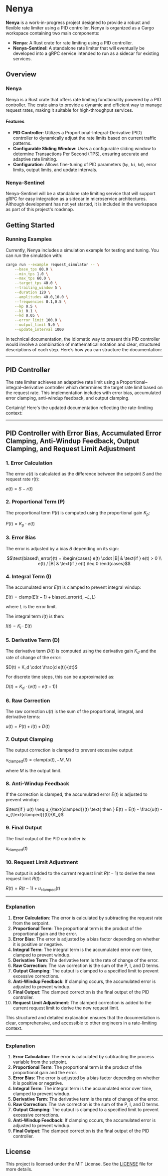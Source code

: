 # Nenya

**Nenya** is a work-in-progress project designed to provide a robust and
flexible rate limiter using a PID controller. Nenya is organized as a
Cargo workspace containing two main components:

- **Nenya**: A Rust crate for rate limiting using a PID controller.
- **Nenya-Sentinel**: A standalone rate limiter that will eventually be
  developed into a gRPC service intended to run as a sidecar for existing services.

## Overview

### Nenya

Nenya is a Rust crate that offers rate limiting functionality powered by a PID
controller. The crate aims to provide a dynamic and efficient way to manage
request rates, making it suitable for high-throughput services.

#### Features

- **PID Controller**: Utilizes a Proportional-Integral-Derivative (PID)
  controller to dynamically adjust the rate limits based on current traffic patterns.
- **Configurable Sliding Window**: Uses a configurable sliding window to
  determine Transactions Per Second (TPS), ensuring accurate and adaptive rate limiting.
- **Configuration**: Allows fine-tuning of PID parameters (`kp`, `ki`, `kd`),
  error limits, output limits, and update intervals.

### Nenya-Sentinel

Nenya-Sentinel will be a standalone rate limiting service that will
support gRPC for easy integration as a sidecar in microservice
architectures. Although development has not yet started, it is included in
the workspace as part of this project's roadmap.

## Getting Started

### Running Examples

Currently, Nenya includes a simulation example for testing and tuning. You can
run the simulation with:

```sh
cargo run --example request_simulator -- \
    --base_tps 80.0 \
    --min_tps 1.0 \
    --max_tps 60.0 \
    --target_tps 40.0 \
    --trailing_window 5 \
    --duration 120 \
    --amplitudes 40.0,10.0 \
    --frequencies 0.1,0.5 \
    --kp 0.5 \
    --ki 0.1 \
    --kd 0.05 \
    --error_limit 100.0 \
    --output_limit 5.0 \
    --update_interval 1000
```

In technical documentation, the idiomatic way to present this PID controller would involve a combination of mathematical
notation and clear, structured descriptions of each step. Here’s how you can structure the documentation:

---

## PID Controller

The rate limiter achieves an adapative rate limit using a Proportional–integral–derivative controller which determines
the target rate limit based on the request rate. This implementation includes with error bias,
accumulated error clamping, anti-windup feedback, and output clamping.

Certainly! Here's the updated documentation reflecting the rate-limiting context:

---

## PID Controller with Error Bias, Accumulated Error Clamping, Anti-Windup Feedback, Output Clamping, and Request Limit Adjustment

### 1. Error Calculation

The error $e(t)$ is calculated as the difference between the setpoint $S$ and the request rate $r(t)$:

$e(t) = S - r(t)$

### 2. Proportional Term (P)

The proportional term $P(t)$ is computed using the proportional gain $K_p$:

$P(t) = K_p \cdot e(t)$

### 3. Error Bias

The error is adjusted by a bias $B$ depending on its sign:

$$\text{biased\_error}(t) =
\begin{cases}
e(t) \cdot |B| & \text{if } e(t) > 0 \\
e(t) / |B| & \text{if } e(t) \leq 0
\end{cases}$$

### 4. Integral Term (I)

The accumulated error $E(t)$ is clamped to prevent integral windup:

$E(t) = \text{clamp}\left( E(t-1) + \text{biased\_error}(t), -L, L \right)$

where $L$ is the error limit.

The integral term $I(t)$ is then:

$I(t) = K_i \cdot E(t)$

### 5. Derivative Term (D)

The derivative term $D(t)$ is computed using the derivative gain $K_d$ and the rate of change of the error:

$D(t) = K_d \cdot \frac{d e(t)}{dt}$

For discrete time steps, this can be approximated as:

$D(t) = K_d \cdot \left( e(t) - e(t-1) \right)$

### 6. Raw Correction

The raw correction $u(t)$ is the sum of the proportional, integral, and derivative terms:

$u(t) = P(t) + I(t) + D(t)$

### 7. Output Clamping

The output correction is clamped to prevent excessive output:

$u_{\text{clamped}}(t) = \text{clamp}(u(t), -M, M)$

where $M$ is the output limit.

### 8. Anti-Windup Feedback

If the correction is clamped, the accumulated error $E(t)$ is adjusted to prevent windup:

$\text{if } u(t) \neq u_{\text{clamped}}(t) \text{ then } E(t) = E(t) - \frac{u(t) - u_{\text{clamped}}(t)}{K_i}$

### 9. Final Output

The final output of the PID controller is:

$u_{\text{clamped}}(t)$

### 10. Request Limit Adjustment

The output is added to the current request limit $R(t-1)$ to derive the new request limit $R(t)$:

$R(t) = R(t-1) + u_{\text{clamped}}(t)$

---

### Explanation

1. **Error Calculation**: The error is calculated by subtracting the request rate from the setpoint.
2. **Proportional Term**: The proportional term is the product of the proportional gain and the error.
3. **Error Bias**: The error is adjusted by a bias factor depending on whether it is positive or negative.
4. **Integral Term**: The integral term is the accumulated error over time, clamped to prevent windup.
5. **Derivative Term**: The derivative term is the rate of change of the error.
6. **Raw Correction**: The raw correction is the sum of the P, I, and D terms.
7. **Output Clamping**: The output is clamped to a specified limit to prevent excessive corrections.
8. **Anti-Windup Feedback**: If clamping occurs, the accumulated error is adjusted to prevent windup.
9. **Final Output**: The clamped correction is the final output of the PID controller.
10. **Request Limit Adjustment**: The clamped correction is added to the current request limit to derive the new request
    limit.

This structured and detailed explanation ensures that the documentation is clear, comprehensive, and accessible to other
engineers in a rate-limiting context.

---

### Explanation

1. **Error Calculation**: The error is calculated by subtracting the process variable from the setpoint.
2. **Proportional Term**: The proportional term is the product of the proportional gain and the error.
3. **Error Bias**: The error is adjusted by a bias factor depending on whether it is positive or negative.
4. **Integral Term**: The integral term is the accumulated error over time, clamped to prevent windup.
5. **Derivative Term**: The derivative term is the rate of change of the error.
6. **Raw Correction**: The raw correction is the sum of the P, I, and D terms.
7. **Output Clamping**: The output is clamped to a specified limit to prevent excessive corrections.
8. **Anti-Windup Feedback**: If clamping occurs, the accumulated error is adjusted to prevent windup.
9. **Final Output**: The clamped correction is the final output of the PID controller.

## License

This project is licensed under the MIT License. See the [LICENSE](LICENSE) file for more details.